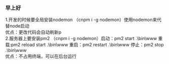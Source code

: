### 早上好
1.开发的时候要全局安装nodemon （cnpm i -g nodemon）使用nodemon来代替node启动  
优点：更改代码会自动刷新p  
2.服务器上要安装pm2 （cnpm i -g nodemon）启动：pm2 start .\bin\www 重载:pm2 reload start .\bin\www 重启：pm2 restart .\bin\www 停止：pm2 stop .\bin\www  
优点：不占用终端，可以在后台运行